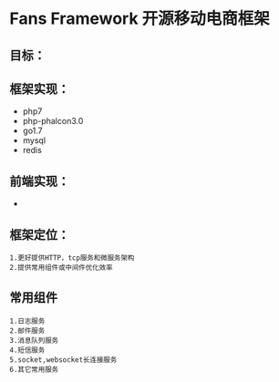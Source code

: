Fans Framework 开源移动电商框架
========

## 目标：

## 框架实现：
   * php7
   * php-phalcon3.0
   * go1.7
   * mysql
   * redis
   
## 前端实现：
   * 

## 框架定位：
    1.更好提供HTTP，tcp服务和微服务架构
    2.提供常用组件或中间件优化效率
    
## 常用组件
    1.日志服务
    2.邮件服务
    3.消息队列服务
    4.短信服务
    5.socket,websocket长连接服务
    6.其它常用服务

